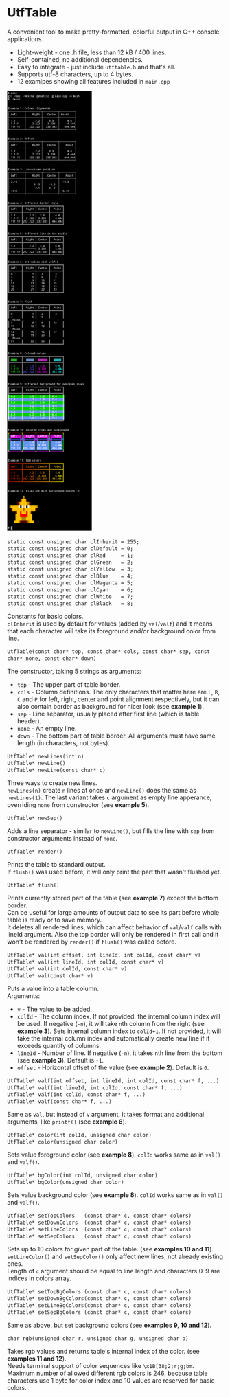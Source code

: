 UtfTable
===============

A convenient tool to make pretty-formatted, colorful output in C++ console applications.
 * Light-weight - one .h file, less than 12 kB / 400 lines.
 * Self-contained, no additional dependencies.
 * Easy to integrate - just include `utftable.h` and that's all.
 * Supports utf-8 characters, up to 4 bytes.
 * 12 examlpes showing all features included in `main.cpp`

![screenshot](/Screenshot.png)

```
static const unsigned char clInherit = 255;
static const unsigned char clDefault = 0;
static const unsigned char clRed     = 1;
static const unsigned char clGreen   = 2;
static const unsigned char clYellow  = 3;
static const unsigned char clBlue    = 4;
static const unsigned char clMagenta = 5;
static const unsigned char clCyan    = 6;
static const unsigned char clWhite   = 7;
static const unsigned char clBlack   = 8;
```
Constants for basic colors. \
`clInherit` is used by default for values (added by `val`/`valf`) and it means that each character will take its foreground and/or background color from line.


```
UtfTable(const char* top, const char* cols, const char* sep, const char* none, const char* down)
```
The constructor, taking 5 strings as arguments:
 * `top`  - The upper part of table border.
 * `cols` - Column definitions. The only characters that matter here are `L`, `R`, `C` and `P` for left, right, center and point alignment respectively, but it can also contain border as background for nicer look (see **example 1**).
 * `sep`  - Line separator, usually placed after first line (which is table header).
 * `none` - An empty line.
 * `down` - The bottom part of table border.
All arguments must have same length (in characters, not bytes).


```
UtfTable* newLines(int n)
UtfTable* newLine()
UtfTable* newLine(const char* c)
```
Three ways to create new lines.\
`newLines(n)` create `n` lines at once and `newLine()` does the same as `newLines(1)`.
The last variant takes `c` argument as empty line apperance, overriding `none` from constructor (see **example 5**).


```
UtfTable* newSep()
```
Adds a line separator - similar to `newLine()`, but fills the line with `sep` from constructor arguments instead of `none`.


```
UtfTable* render()
```
Prints the table to standard output.\
If `flush()` was used before, it will only print the part that wasn't flushed yet.


```
UtfTable* flush()
```
Prints currently stored part of the table (see **example 7**) except the bottom border.\
Can be useful for large amounts of output data to see its part before whole table is ready or to save memory.\
It deletes all rendered lines, which can affect behavior of `val`/`valf` calls with lineId argument. Also the top border will only be rendered in first call and it won't be rendered by `render()` if `flush()` was called before.


```
UtfTable* val(int offset, int lineId, int colId, const char* v)
UtfTable* val(int lineId, int colId, const char* v)
UtfTable* val(int colId, const char* v)
UtfTable* val(const char* v)
```
Puts a value into a table column.\
Arguments:
 * `v`      - The value to be added.
 * `colId`  - The column index. If not provided, the internal column index will be used. If negative (`-n`), it will take `n`th column from the right (see **example 3**). Sets internal column index to `colId+1`. If not provided, it will take the internal column index and automatically create new line if it exceeds quantity of columns.
 * `lineId` - Number of line. If negative (`-n`), it takes `n`th line from the bottom (see **example 3**). Default is `-1`.
 * `offset` - Horizontal offset of the value (see **example 2**). Default is `0`.


```
UtfTable* valf(int offset, int lineId, int colId, const char* f, ...)
UtfTable* valf(int lineId, int colId, const char* f, ...)
UtfTable* valf(int colId, const char* f, ...)
UtfTable* valf(const char* f, ...)
```
Same as `val`, but instead of `v` argument, it takes format and additional arguments, like `printf()` (see **example 6**).


```
UtfTable* color(int colId, unsigned char color)
UtfTable* color(unsigned char color)
```
Sets value foreground color (see **example 8**). `colId` works same as in `val()` and `valf()`.


```
UtfTable* bgColor(int colId, unsigned char color)
UtfTable* bgColor(unsigned char color)
```
Sets value background color (see **example 8**). `colId` works same as in `val()` and `valf()`.


```
UtfTable* setTopColors   (const char* c, const char* colors)
UtfTable* setDownColors  (const char* c, const char* colors)
UtfTable* setLineColors  (const char* c, const char* colors)
UtfTable* setSepColors   (const char* c, const char* colors)
```
Sets up to 10 colors for given part of the table. (see **examples 10 and 11**).\
`setLineColor()` and `setSepColor()` only affect new lines, not already existing ones.\
Length of `c` argument should be equal to line length and characters 0-9 are indices in colors array.


```
UtfTable* setTopBgColors (const char* c, const char* colors)
UtfTable* setDownBgColors(const char* c, const char* colors)
UtfTable* setLineBgColors(const char* c, const char* colors)
UtfTable* setSepBgColors (const char* c, const char* colors)
```
Same as above, but set background colors (see **examples 9, 10 and 12**).


```
char rgb(unsigned char r, unsigned char g, unsigned char b)
```
Takes rgb values and returns table's internal index of the color. (see **examples 11 and 12**).\
Needs terminal support of color sequences like `\x1B[38;2;r;g;bm`.\
Maximum number of allowed different rgb colors is 246, because table characters use 1 byte for color index and 10 values are reserved for basic colors.


